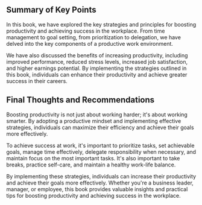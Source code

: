 


Summary of Key Points
---------------------

In this book, we have explored the key strategies and principles for boosting productivity and achieving success in the workplace. From time management to goal setting, from prioritization to delegation, we have delved into the key components of a productive work environment.

We have also discussed the benefits of increasing productivity, including improved performance, reduced stress levels, increased job satisfaction, and higher earnings potential. By implementing the strategies outlined in this book, individuals can enhance their productivity and achieve greater success in their careers.

Final Thoughts and Recommendations
----------------------------------

Boosting productivity is not just about working harder; it's about working smarter. By adopting a productive mindset and implementing effective strategies, individuals can maximize their efficiency and achieve their goals more effectively.

To achieve success at work, it's important to prioritize tasks, set achievable goals, manage time effectively, delegate responsibility when necessary, and maintain focus on the most important tasks. It's also important to take breaks, practice self-care, and maintain a healthy work-life balance.

By implementing these strategies, individuals can increase their productivity and achieve their goals more effectively. Whether you're a business leader, manager, or employee, this book provides valuable insights and practical tips for boosting productivity and achieving success in the workplace.
